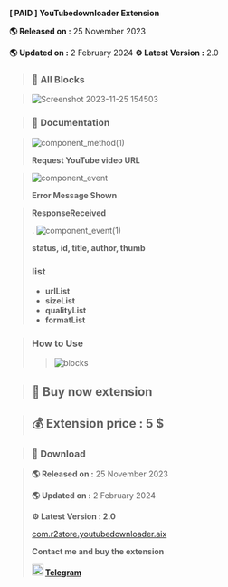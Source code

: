 **[ PAID ] YouTubedownloader Extension** 

**🌎 Released on :** 25 November 2023

**🌎 Updated on :** 2 February 2024
**⚙️ Latest Version :** 2.0

> ### 📄 All Blocks

> ![Screenshot 2023-11-25 154503](https://github.com/R2Storeapp/YouTubedownloader/assets/147613731/087ddba1-5ecf-46aa-9a99-c7414235abc2)

> ### 💫 Documentation

> ![component_method(1)](https://github.com/R2Storeapp/YouTubedownloader/assets/147613731/97c257a0-89b1-42bd-851e-86005c542572)
> 
> **Request YouTube video URL**


> ![component_event](https://github.com/R2Storeapp/YouTubedownloader/assets/147613731/a8e00732-1387-49b5-9a23-7db6b41e11c0)
> 
> **Error Message Shown**

>**ResponseReceived**
>
> . ![component_event(1)](https://github.com/R2Storeapp/YouTubedownloader/assets/147613731/3efe9890-556b-4801-9a75-f80427a26a62)
>
>  **status, id, title, author, thumb**
>
>### list
>- **urlList**
>- **sizeList**
>- **qualityList**
>- **formatList**

> ### How to Use
> 
> > ![blocks](https://github.com/R2Storeapp/YouTubedownloader/assets/147613731/d79e7842-c91a-4a1b-876f-6f332ebcb756)



> ##  📝 Buy now extension

> ##  💰 Extension price : 5 $


> ### 📂 Download

>**🌎 Released on :** 25 November 2023
>
>**🌎 Updated on :** 2 February 2024
> 
> ****⚙️ Latest Version :** 2.0**
> 
>[com.r2store.youtubedownloader.aix](http://r2store.000.pe/)
>
>**Contact me and buy the extension**
**<p><img
        src="https://i.postimg.cc/vBjHYYYZ/t.png"
        title=":telegram:" class="emoji emoji-custom" alt=":telegram:" loading="lazy" width="20" height="20"> <a
        href="https://t.me/R2_Store1/" target="_blank" rel="noopener nofollow ugc">Telegram</a>**


